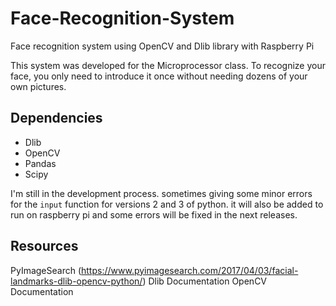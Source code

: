 # Face-Recognition-System
Face recognition system using OpenCV and Dlib library with Raspberry Pi

This system was developed for the Microprocessor class. To recognize your face, you only need to introduce it once without needing dozens of your own pictures.

## Dependencies
- Dlib
- OpenCV
- Pandas
- Scipy

I'm still in the development process. sometimes giving some minor errors for the `input` function for versions 2 and 3 of python. it will also be added to run on raspberry pi and some errors will be fixed in the next releases.

## Resources 
PyImageSearch (https://www.pyimagesearch.com/2017/04/03/facial-landmarks-dlib-opencv-python/)
Dlib Documentation
OpenCV Documentation
